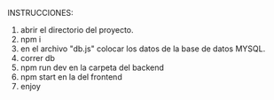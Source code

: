 INSTRUCCIONES:


1. abrir el directorio del proyecto.
2. npm i
3. en el archivo "db.js" colocar los datos de la base de datos MYSQL.
4. correr db
5. npm run dev en la carpeta del backend
6. npm start en la del frontend
7. enjoy
